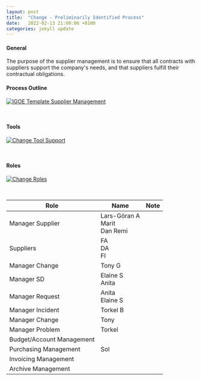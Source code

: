 ```yaml
---
layout: post
title:  "Change - Preliminarily Identified Process"
date:   2022-02-13 21:00:06 +0100
categories: jekyll update
---
```


#### General
The purpose of the supplier management is to ensure that all contracts with suppliers support the company's needs, and that suppliers fulfill their contractual obligations.

#### Process Outline
[![IGOE Template Supplier Management](/processes/assets/images/process-supm.png)](/processes/assets/images/process-supm.png)

<br />

#### Tools
[![Change Tool Support](/processes/assets/images/tools-supm.png)](/processes/assets/images/tools-supm.png)

<br />

#### Roles
[![Change Roles](/processes/assets/images/roles-supm.png)](/processes/assets/images/roles-supm.png)



<br />

| Role | Name | Note |
| -- | -- | -- |
| Manager Supplier | Lars-Göran A <br /> Marit  <br /> Dan Remi | |
| Suppliers | FA <br /> DA <br /> FI |  |
| Manager Change | Tony G |  |
| Manager SD | Elaine S  <br /> Anita |  |
| Manager Request | Anita  <br /> Elaine S |  |
| Manager Incident | Torkel B |  |
| Manager Change | Tony |  |
| Manager Problem | Torkel | |
| Budget/Account Management | |
| Purchasing Management | Sol |
| Invoicing Management | |
| Archive Management | |

